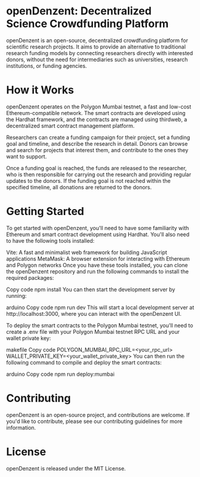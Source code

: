# openDenzent: Decentralized Science Crowdfunding Platform
openDenzent is an open-source, decentralized crowdfunding platform for scientific research projects. It aims to provide an alternative to traditional research funding models by connecting researchers directly with interested donors, without the need for intermediaries such as universities, research institutions, or funding agencies.

# How it Works
openDenzent operates on the Polygon Mumbai testnet, a fast and low-cost Ethereum-compatible network. The smart contracts are developed using the Hardhat framework, and the contracts are managed using thirdweb, a decentralized smart contract management platform.

Researchers can create a funding campaign for their project, set a funding goal and timeline, and describe the research in detail. Donors can browse and search for projects that interest them, and contribute to the ones they want to support.

Once a funding goal is reached, the funds are released to the researcher, who is then responsible for carrying out the research and providing regular updates to the donors. If the funding goal is not reached within the specified timeline, all donations are returned to the donors.

# Getting Started
To get started with openDenzent, you'll need to have some familiarity with Ethereum and smart contract development using Hardhat. You'll also need to have the following tools installed:

 Vite: A fast and minimalist web framework for building JavaScript applications
MetaMask: A browser extension for interacting with Ethereum and Polygon networks
Once you have these tools installed, you can clone the openDenzent repository and run the following commands to install the required packages:

Copy code
npm install
You can then start the development server by running:

arduino
Copy code
npm run dev
This will start a local development server at http://localhost:3000, where you can interact with the openDenzent UI.

To deploy the smart contracts to the Polygon Mumbai testnet, you'll need to create a .env file with your Polygon Mumbai testnet RPC URL and your wallet private key:

makefile
Copy code
POLYGON_MUMBAI_RPC_URL=<your_rpc_url>
WALLET_PRIVATE_KEY=<your_wallet_private_key>
You can then run the following command to compile and deploy the smart contracts:

arduino
Copy code
npm run deploy:mumbai

# Contributing
openDenzent is an open-source project, and contributions are welcome. If you'd like to contribute, please see our contributing guidelines for more information.

# License
openDenzent is released under the MIT License.
